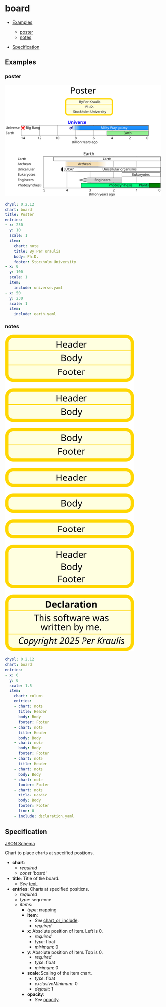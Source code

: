 # board

- [Examples](#examples)
  - [poster](#poster)
  - [notes](#notes)

- [Specification](#specification)

## Examples

### poster

![poster SVG](poster.svg)

```yaml
chysl: 0.2.12
chart: board
title: Poster
entries:
- x: 250
  y: 10
  scale: 1
  item:
    chart: note
    title: By Per Kraulis
    body: Ph.D.
    footer: Stockholm University
- x: 0
  y: 100
  scale: 1
  item:
    include: universe.yaml
- x: 50
  y: 230
  scale: 1
  item:
    include: earth.yaml
```
### notes

![notes SVG](notes.svg)

```yaml
chysl: 0.2.12
chart: board
entries:
- x: 0
  y: 0
  scale: 1.5
  item:
    chart: column
    entries:
    - chart: note
      title: Header
      body: Body
      footer: Footer
    - chart: note
      title: Header
      body: Body
    - chart: note
      body: Body
      footer: Footer
    - chart: note
      title: Header
    - chart: note
      body: Body
    - chart: note
      footer: Footer
    - chart: note
      title: Header
      body: Body
      footer: Footer
      line: 0
    - include: declaration.yaml
```
## Specification

[JSON Schema](board.md)

Chart to place charts at specified positions.

- **chart**:
  - *required*
  - *const* 'board'
- **title**: Title of the board.
  - *See* [text](schema_defs.md#text).
- **entries**: Charts at specified positions.
  - *required*
  - *type*: sequence
  - *items*:
    - *type*: mapping
    - **item**:
      - *See* [chart_or_include](schema_defs.md#chart_or_include).
      - *required*
    - **x**: Absolute position of item. Left is 0.
      - *required*
      - *type*: float
      - *minimum*: 0
    - **y**: Absolute position of item. Top is 0.
      - *required*
      - *type*: float
      - *minimum*: 0
    - **scale**: Scaling of the item chart.
      - *type*: float
      - *exclusiveMinimum*: 0
      - *default*: 1
    - **opacity**:
      - *See* [opacity](schema_defs.md#opacity).

